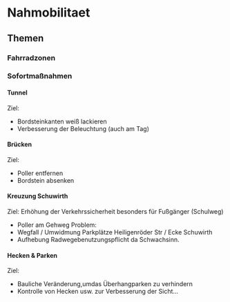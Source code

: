 # Nahmobilitaet

## Themen

### Fahrradzonen

### Sofortmaßnahmen

#### Tunnel
Ziel: 
* Bordsteinkanten weiß lackieren
* Verbesserung der Beleuchtung (auch am Tag)

#### Brücken
Ziel: 
* Poller entfernen
* Bordstein absenken

#### Kreuzung Schuwirth
Ziel: Erhöhung der Verkehrssicherheit besonders für Fußgänger (Schulweg)
* Poller am Gehweg
Problem:
* Wegfall / Umwidmung Parkplätze Heiligenröder Str / Ecke Schuwirth
* Aufhebung Radwegebenutzungspflicht da Schwachsinn.

#### Hecken & Parken
Ziel:
* Bauliche Veränderung,umdas Überhangparken zu verhindern
* Kontrolle von Hecken usw. zur Verbesserung der Sicht...
